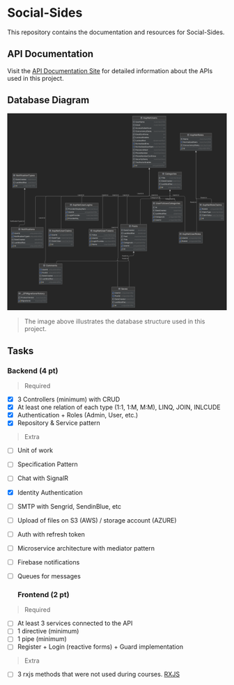 # Social-Sides

This repository contains the documentation and resources for Social-Sides.

## API Documentation

Visit the [API Documentation Site](https://social-sides.web.app/) for detailed information about the APIs used in this project.

## Database Diagram

![Database Diagram](./DatabaseDiagram.png)

> The image above illustrates the database structure used in this project.

## Tasks
  ### Backend (4 pt)
> Required
- [x] 3 Controllers (minimum) with CRUD
- [x] At least one relation of each type (1:1, 1:M, M:M), LINQ, JOIN, INLCUDE
- [x] Authentication + Roles (Admin, User, etc.)
- [x] Repository & Service pattern

> Extra
- [ ] Unit of work
- [ ] Specification Pattern
- [ ] Chat with SignalR
- [x] Identity Authentication
- [ ] SMTP with Sengrid, SendinBlue, etc
- [ ] Upload of files on S3 (AWS) / storage account (AZURE)
- [ ] Auth with refresh token
- [ ] Microservice architecture with mediator pattern
- [ ] Firebase notifications
- [ ] Queues for messages

  ### Frontend (2 pt)
> Required
- [ ] At least 3 services connected to the API
- [ ] 1 directive (minimum)
- [ ] 1 pipe (minimum)
- [ ] Register + Login (reactive forms) + Guard implementation

> Extra
- [ ] 3 rxjs methods that were not used during courses. [RXJS](https://rxjs.dev/api)
